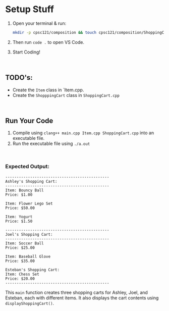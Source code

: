 # Setup Stuff
1. Open your terminal & run:
    ```bash
    mkdir -p cpsc121/composition && touch cpsc121/composition/ShoppingCart.h && touch cpsc121/composition/README.md && touch cpsc121/composition/ShoppingCart.cpp && touch cpsc121/composition/main.cpp && touch cpsc121/composition/Item.h && touch cpsc121/composition/Item.cpp && curl --remote-name-all https://raw.githubusercontent.com/Ashleyc417/si/main/cpsc121/composition/ShoppingCart.cpp -o cpsc121/composition/ShoppingCart.cpp && curl --remote-name-all https://raw.githubusercontent.com/Ashleyc417/si/main/cpsc121/composition/README.md -o cpsc121/composition/README.md && curl --remote-name-all https://raw.githubusercontent.com/Ashleyc417/si/main/cpsc121/composition/main.cpp -o cpsc121/composition/main.cpp && curl --remote-name-all https://raw.githubusercontent.com/Ashleyc417/si/main/cpsc121/composition/Item.h -o cpsc121/composition/Item.h && curl --remote-name-all https://raw.githubusercontent.com/Ashleyc417/si/main/cpsc121/composition/ShoppingCart.h -o cpsc121/composition/ShoppingCart.h && curl --remote-name-all https://raw.githubusercontent.com/Ashleyc417/si/main/cpsc121/composition/Item.cpp -o cpsc121/composition/Item.cpp
    ```

2. Then run `code .` to open VS Code.
3. Start Coding!

<br/>

## TODO's:
- Create the `Item` class in `Item.cpp.
- Create the `ShopppingCart` class in `ShoppingCart.cpp`

<br/>

## Run Your Code
1. Compile using `clang++ main.cpp Item.cpp ShoppingCart.cpp` into an executable file.
2. Run the executable file using `./a.out`

<br/>

### Expected Output:

```plaintext
----------------------------------------------
Ashley's Shopping Cart:
----------------------------------------------
Item: Bouncy Ball              
Price: $1.00

Item: Flower Lego Set          
Price: $50.00

Item: Yogurt                   
Price: $1.50

----------------------------------------------
Joel's Shopping Cart:
----------------------------------------------
Item: Soccer Ball             
Price: $25.00

Item: Baseball Glove           
Price: $35.00

Esteban's Shopping Cart:
Item: Chess Set
Price: $20.00
----------------------------------------------
```

This `main` function creates three shopping carts for Ashley, Joel, and Esteban, each with different items. It also displays the cart contents using `displayShoppingCart()`.